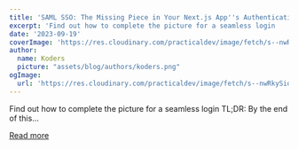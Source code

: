 ```yaml
---
title: 'SAML SSO: The Missing Piece in Your Next.js App''s Authentication Puzzle 🧩'
excerpt: 'Find out how to complete the picture for a seamless login           TL;DR:   By the end of this...'
date: '2023-09-19'
coverImage: 'https://res.cloudinary.com/practicaldev/image/fetch/s--nwRkySiq--/c_imagga_scale,f_auto,fl_progressive,h_420,q_66,w_1000/https://dev-to-uploads.s3.amazonaws.com/uploads/articles/iz7h37tnwjld2d7by45x.gif'
author:
  name: Koders
  picture: "assets/blog/authors/koders.png"
ogImage:
  url: 'https://res.cloudinary.com/practicaldev/image/fetch/s--nwRkySiq--/c_imagga_scale,f_auto,fl_progressive,h_420,q_66,w_1000/https://dev-to-uploads.s3.amazonaws.com/uploads/articles/iz7h37tnwjld2d7by45x.gif'
---
```


Find out how to complete the picture for a seamless login           TL;DR:   By the end of this...

[Read more](https://dev.to/nathan_tarbert/saml-sso-the-missing-piece-in-your-nextjs-apps-authentication-puzzle-3h9f)
